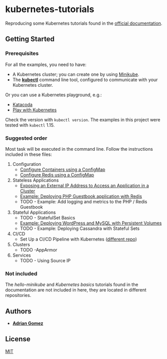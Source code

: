 # kubernetes-tutorials

Reproducing some Kubernetes tutorials found in the [official documentation](https://kubernetes.io/docs/tutorials/).

## Getting Started

### Prerequisites

For all the examples, you need to have:
* A Kubernetes cluster; you can create one by using [Minikube](https://kubernetes.io/docs/setup/minikube).
* The [**kubectl**](https://kubernetes.io/docs/tasks/tools/install-kubectl/) command line tool, configured to communicate with your Kubernetes cluster.

Or you can use a Kubernetes playground, e.g.:
* [Katacoda](https://www.katacoda.com/courses/kubernetes/playground)
* [Play with Kubernetes](http://labs.play-with-k8s.com/)

Check the version with `kubectl version`. The examples in this project were tested with `kubectl` 1.15.

### Suggested order

Most task will be executed in the command line. Follow the instructions included in these files:
1. Configuration
    * [Configure Containers using a ConfigMap](configuration/config-containers.md)
    * [Configure Redis using a ConfigMap](configuration/config-redis.md)
2. Stateless Applications
    * [Exposing an External IP Address to Access an Application in a Cluster](stateless/expose-address.md)
    * [Example: Deploying PHP Guestbook application with Redis](stateless/guestbook.md)
    * TODO - Example: Add logging and metrics to the PHP / Redis Guestbook
3. Stateful Applications
    * TODO - StatefulSet Basics
    * [Example: Deploying WordPress and MySQL with Persistent Volumes](stateful/mysql-wordpress.md)
    * TODO - Example: Deploying Cassandra with Stateful Sets
4. CI/CD
    * Set Up a CI/CD Pipeline with Kubernetes ([different repo](https://github.com/aegomez/kubernetes-ci-cd))
5. Clusters
    * TODO -AppArmor
6. Services
    * TODO - Using Source IP

### Not included

The *hello-minikube* and *Kubernetes basics* tutorials found in the documentation are not included in here, they are located in different repositories.

## Authors

* [**Adrian Gomez**](https://github.com/aegomez)

## License

[MIT](LICENSE)